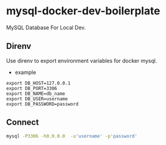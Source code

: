 # mysql-docker-dev-boilerplate
MySQL Database For Local Dev.
## Direnv
Use direnv to export environment variables for docker mysql.

- example
```.envrc
export DB_HOST=127.0.0.1
export DB_PORT=3306
export DB_NAME=db_name
export DB_USER=username
export DB_PASSWORD=password
```

## Connect
```sh
mysql -P3306 -h0.0.0.0  -u'username' -p'password'
```
